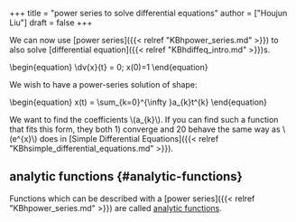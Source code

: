 +++
title = "power series to solve differential equations"
author = ["Houjun Liu"]
draft = false
+++

We can now use [power series]({{< relref "KBhpower_series.md" >}}) to also solve [differential equation]({{< relref "KBhdiffeq_intro.md" >}})s.

\begin{equation}
\dv{x}{t} = 0; x(0)=1
\end{equation}

We wish to have a power-series solution of shape:

\begin{equation}
x(t) = \sum\_{k=0}^{\infty }a\_{k}t^{k}
\end{equation}

We want to find the coefficients \\(a\_{k}\\). If you can find such a function that fits this form, they both 1) converge and 20 behave the same way as \\(e^{x}\\) does in [Simple Differential Equations]({{< relref "KBhsimple_differential_equations.md" >}}).


## analytic functions {#analytic-functions}

Functions which can be described with a [power series]({{< relref "KBhpower_series.md" >}}) are called [analytic functions](#analytic-functions).

